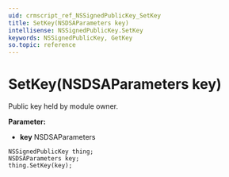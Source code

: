 ```yaml
---
uid: crmscript_ref_NSSignedPublicKey_SetKey
title: SetKey(NSDSAParameters key)
intellisense: NSSignedPublicKey.SetKey
keywords: NSSignedPublicKey, GetKey
so.topic: reference
---
```


# SetKey(NSDSAParameters key)

Public key held by module owner.

**Parameter:** 
 - **key** NSDSAParameters

```crmscript
NSSignedPublicKey thing;
NSDSAParameters key;
thing.SetKey(key);
```

